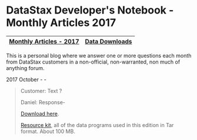 DataStax Developer's Notebook - Monthly Articles 2017
===================

| **[Monthly Articles - 2017](https://github.com/farrell0/DataStax-Developers-Notebook/blob/master/README.md)**| **[Data Downloads](https://github.com/farrell0/DataStax-Developers-Notebook/blob/master/data_download/README.md)** |
|-------------------------|--------------------------|

This is a personal blog where we answer one or more questions each month from DataStax customers in a non-official, non-warranted, non much of anything forum. 

2017 October - -

>Customer:
>Text ?
>
>Daniel:
>Response-
>
>[Download here](https://github.com/farrell0/DataStax-Developers-Notebook/blob/master/articles/xxx.pdf).
>
>[Resource kit](https://drive.google.com/open?id=0B37pFF1dJ894aURseGFjNE11MWM), all of 
>the data programs used in this edition in Tar format. About 100 MB.

